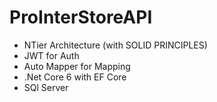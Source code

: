 # ProInterStoreAPI 

- NTier Architecture (with SOLID PRINCIPLES)
- JWT for Auth
- Auto Mapper for Mapping
- .Net Core 6 with EF Core
- SQl Server
